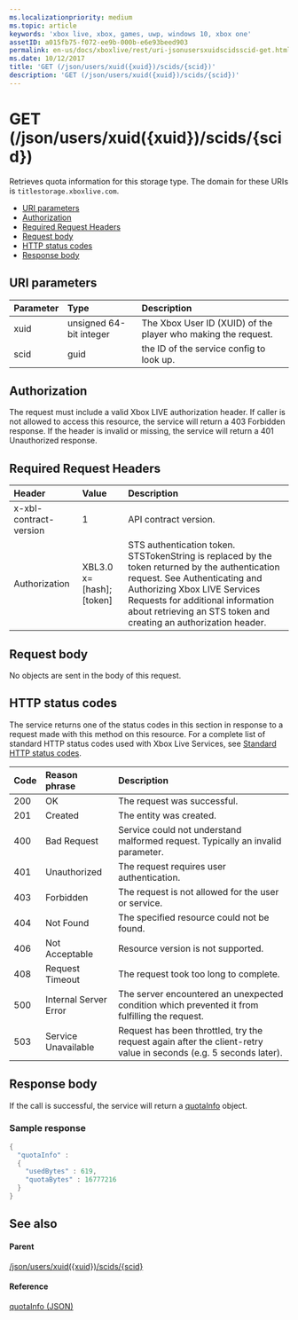 ```yaml
---
ms.localizationpriority: medium
ms.topic: article
keywords: 'xbox live, xbox, games, uwp, windows 10, xbox one'
assetID: a015fb75-f072-ee9b-000b-e6e93beed903
permalink: en-us/docs/xboxlive/rest/uri-jsonusersxuidscidsscid-get.html
ms.date: 10/12/2017
title: 'GET (/json/users/xuid({xuid})/scids/{scid})'
description: 'GET (/json/users/xuid({xuid})/scids/{scid})'
---
```


# GET \(/json/users/xuid\({xuid}\)/scids/{scid}\)

Retrieves quota information for this storage type. The domain for these URIs is `titlestorage.xboxlive.com`.

* [URI parameters](get-json-users-xuid-xuid-scids-scid.md#ID4EX)
* [Authorization](get-json-users-xuid-xuid-scids-scid.md#ID4ECB)
* [Required Request Headers](get-json-users-xuid-xuid-scids-scid.md#ID4ENB)
* [Request body](get-json-users-xuid-xuid-scids-scid.md#ID4EWC)
* [HTTP status codes](get-json-users-xuid-xuid-scids-scid.md#ID4EBD)
* [Response body](get-json-users-xuid-xuid-scids-scid.md#ID4EUAAC)

## URI parameters <a id="ID4EX"></a>

| Parameter | Type | Description |
| :--- | :--- | :--- |
| xuid | unsigned 64-bit integer | The Xbox User ID \(XUID\) of the player who making the request. |
| scid | guid | the ID of the service config to look up. |

## Authorization <a id="ID4ECB"></a>

The request must include a valid Xbox LIVE authorization header. If caller is not allowed to access this resource, the service will return a 403 Forbidden response. If the header is invalid or missing, the service will return a 401 Unauthorized response.

## Required Request Headers <a id="ID4ENB"></a>

| Header | Value | Description |
| :--- | :--- | :--- |
| x-xbl-contract-version | 1 | API contract version. |
| Authorization | XBL3.0 x=\[hash\];\[token\] | STS authentication token. STSTokenString is replaced by the token returned by the authentication request. See Authenticating and Authorizing Xbox LIVE Services Requests for additional information about retrieving an STS token and creating an authorization header. |

## Request body <a id="ID4EWC"></a>

No objects are sent in the body of this request.

## HTTP status codes <a id="ID4EBD"></a>

The service returns one of the status codes in this section in response to a request made with this method on this resource. For a complete list of standard HTTP status codes used with Xbox Live Services, see [Standard HTTP status codes](https://github.com/LucienHH/docs-xsapi/tree/8aaeb3d77dec37e3bd2a1d99ea913649665f2490/additional/httpstatuscodes.md).

| Code | Reason phrase | Description |
| :--- | :--- | :--- |
| 200 | OK | The request was successful. |
| 201 | Created | The entity was created. |
| 400 | Bad Request | Service could not understand malformed request. Typically an invalid parameter. |
| 401 | Unauthorized | The request requires user authentication. |
| 403 | Forbidden | The request is not allowed for the user or service. |
| 404 | Not Found | The specified resource could not be found. |
| 406 | Not Acceptable | Resource version is not supported. |
| 408 | Request Timeout | The request took too long to complete. |
| 500 | Internal Server Error | The server encountered an unexpected condition which prevented it from fulfilling the request. |
| 503 | Service Unavailable | Request has been throttled, try the request again after the client-retry value in seconds \(e.g. 5 seconds later\). |

## Response body <a id="ID4EUAAC"></a>

If the call is successful, the service will return a [quotaInfo](https://github.com/LucienHH/docs-xsapi/tree/8aaeb3d77dec37e3bd2a1d99ea913649665f2490/json/json-quota.md) object.

### Sample response <a id="ID4ECBAC"></a>

```cpp
{
  "quotaInfo" :
  {
    "usedBytes" : 619,
    "quotaBytes" : 16777216
  }
}
```

## See also <a id="ID4EOBAC"></a>

#### Parent <a id="ID4EQBAC"></a>

[/json/users/xuid\({xuid}\)/scids/{scid}](https://github.com/LucienHH/docs-xsapi/tree/8aaeb3d77dec37e3bd2a1d99ea913649665f2490/work-in-progress/title-storage/uri-jsonusersxuidscidsscid.md)

#### Reference <a id="ID4E1BAC"></a>

[quotaInfo \(JSON\)](https://github.com/LucienHH/docs-xsapi/tree/8aaeb3d77dec37e3bd2a1d99ea913649665f2490/json/json-quota.md)

